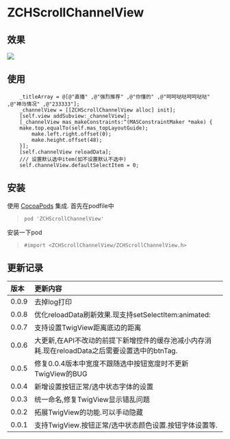 # ZCHScrollChannelView

## 效果

![](https://github.com/MeteoriteMan/Assets/blob/master/gif/ZCHScrollChannelView-iPhone%20X.gif?raw=true)

## 使用

```
    _titleArray = @[@"直播" ,@"强烈推荐" ,@"你懂的" ,@"呵呵哒哒呵呵哒哒" ,@"神马情况" ,@"233333"];
    _channelView = [[ZCHScrollChannelView alloc] init];
    [self.view addSubview:_channelView];
    [_channelView mas_makeConstraints:^(MASConstraintMaker *make) {
	make.top.equalTo(self.mas_topLayoutGuide);
        make.left.right.offset(0);
        make.height.offset(48);
    }];
    [self.channelView reloadData];	
    /// 设置默认选中item(如不设置默认不选中)
    self.channelView.defaultSelectItem = 0;
```

## 安装

使用 [CocoaPods](http://www.cocoapods.com/) 集成.
首先在podfile中
>`pod 'ZCHScrollChannelView'`

安装一下pod

>`#import <ZCHScrollChannelView/ZCHScrollChannelView.h>`

## 更新记录

|版本|更新内容|
|:--|:--|
|0.0.9|去掉log打印|
|0.0.8|优化reloadData刷新效果.现支持setSelectItem:animated:|
|0.0.7|支持设置TwigView距离底边的距离|
|0.0.6|大更新,在API不改动的前提下新增控件的缓存池减小内存消耗.现在reloadData之后需要设置选中的btnTag.|
|0.0.5|修复0.0.4版本中宽度不跟随选中按钮宽度时不更新TwigView的BUG|
|0.0.4|新增设置按钮正常/选中状态字体的设置|
|0.0.3|统一命名,修复TwigView显示错乱问题|
|0.0.2|拓展TwigView的功能.可以手动隐藏|
|0.0.1|支持TwigView.按钮正常/选中状态颜色设置.按钮字体设置等.|

